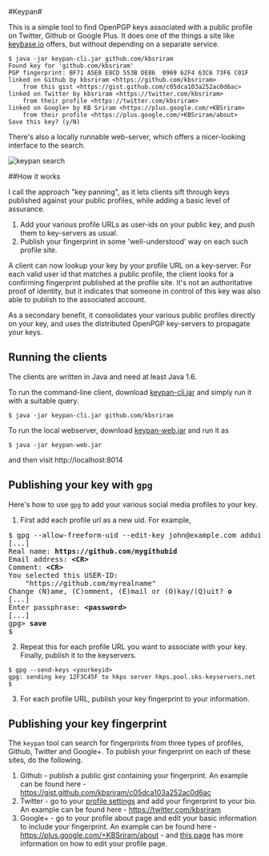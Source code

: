 #Keypan#

This is a simple tool to find OpenPGP keys associated with a public
profile on Twitter, Github or Google Plus. It does one of the things a
site like [keybase.io](https://keybase.io) offers, but without
depending on a separate service.

```
$ java -jar keypan-cli.jar github.com/kbsriram
Found key for 'github.com/kbsriram'
PGP fingerprint: BF71 A5E8 E8CD 553B DE86  0969 62F4 63C6 73F6 C01F
linked on Github by kbsriram <https://github.com/kbsriram>
    from this gist <https://gist.github.com/c05dca103a252ac0d6ac>
linked on Twitter by kbsriram <https://twitter.com/kbsriram>
    from their profile <https://twitter.com/kbsriram>
linked on Google+ by KB Sriram <https://plus.google.com/+KBSriram>
    from their profile <https://plus.google.com/+KBSriram/about>
Save this key? (y/N)
```

There's also a locally runnable web-server, which offers a
nicer-looking interface to the search.

![keypan search](/kbsriram/keypan/raw/master/etc/keypan-web.png "Keypan Search")

##How it works

I call the approach "key panning", as it lets clients sift through
keys published against your public profiles, while adding a basic
level of assurance.

1. Add your various profile URLs as user-ids on your public key, and
   push them to key-servers as usual.
2. Publish your fingerprint in some 'well-understood' way on each such
   profile site.

A client can now lookup your key by your profile URL on a
key-server. For each valid user id that matches a public profile, the
client looks for a confirming fingerprint published at the profile
site. It's not an authoritative proof of identity, but it indicates
that someone in control of this key was also able to publish to the
associated account.

As a secondary benefit, it consolidates your various public profiles
directly on your key, and uses the distributed OpenPGP key-servers to
propagate your keys.

## Running the clients

The clients are written in Java and need at least Java 1.6.

To run the command-line client, download
[keypan-cli.jar](/kbsriram/keypan/raw/master/bin/keypan-cli.jar)
and simply run it with a suitable query.

```
$ java -jar keypan-cli.jar github.com/kbsriram
```

To run the local webserver, download
[keypan-web.jar](/kbsriram/keypan/raw/master/bin/keypan-web.jar)
and run it as

```
$ java -jar keypan-web.jar
```

and then visit http://localhost:8014

## Publishing your key with `gpg`

Here's how to use `gpg` to add your various social media profiles to your key.

1. First add each profile url as a new uid. For example,
<pre>
$ gpg --allow-freeform-uid --edit-key john@example.com adduid
[...]
Real name: <b>https://github.com/mygithubid</b>
Email address: <b>&lt;CR&gt;</b>
Comment: <b>&lt;CR&gt;</b>
You selected this USER-ID:
    "https://github.com/myrealname"
Change (N)ame, (C)omment, (E)mail or (O)kay/(Q)uit? <b>o</b>
[...]
Enter passphrase: <b>&lt;password&gt;</b>
[...]
gpg&gt; <b>save</b>
$
</pre>
2. Repeat this for each profile URL you want to associate with your
key. Finally, publish it to the keyservers.
```
$ gpg --send-keys <yourkeyid>
gpg: sending key 12F3C45F to hkps server hkps.pool.sks-keyservers.net
$
```
3. For each profile URL, publish your key fingerprint to your information.

## Publishing your key fingerprint

The `keypan` tool can search for fingerprints from three types of
profiles, Github, Twitter and Google+. To publish your fingerprint on
each of these sites, do the following.

1. Github - publish a public gist containing your fingerprint. An
   example can be found here - https://gist.github.com/kbsriram/c05dca103a252ac0d6ac
2. Twitter - go to your [profile settings](https://twitter.com/settings/profile) and add your fingerprint to your bio. An example can be found here - https://twitter.com/kbsriram
3. Google+ - go to your profile about page and edit your basic information to include your fingerprint. An example can be found here - https://plus.google.com/+KBSriram/about - and [this page](https://support.google.com/plus/answer/1355890) has more information on how to edit your profile page.
